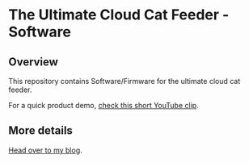 # The Ultimate Cloud Cat Feeder - Software

## Overview

This repository contains Software/Firmware for the ultimate cloud cat feeder.

For a quick product demo, [check this short YouTube clip].

## More details

[Head over to my blog].

[check this short YouTube clip]: https://youtu.be/XG0LZ08-GsM
[Head over to my blog]: https://piotr.westfalewicz.com/blog/2019/12/complex-arduino-project-design-explained-on-the-ultimate-cloud-cat-feeder-source-code/